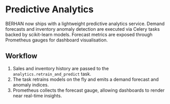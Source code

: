 # Predictive Analytics

BERHAN now ships with a lightweight predictive analytics service. Demand
forecasts and inventory anomaly detection are executed via Celery tasks
backed by scikit-learn models. Forecast metrics are exposed through
Prometheus gauges for dashboard visualisation.

## Workflow
1. Sales and inventory history are passed to the
   `analytics.retrain_and_predict` task.
2. The task retrains models on the fly and emits a demand forecast and
   anomaly indices.
3. Prometheus collects the forecast gauge, allowing dashboards to render
   near real-time insights.
